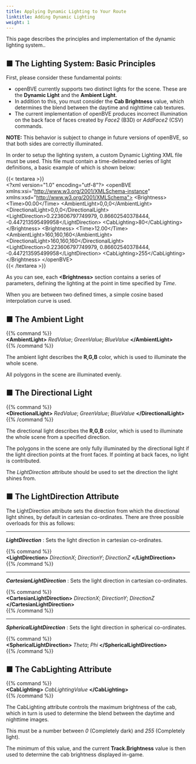 ```yaml
---
title: Applying Dynamic Lighting to Your Route
linktitle: Adding Dynamic Lighting
weight: 1
---
```


This page describes the principles and implementation of the dynamic lighting system..

## ■ The Lighting System: Basic Principles

First, please consider these fundamental points:

- openBVE currently supports two distinct lights for the scene. These are the **Dynamic Light** and the **Ambient Light**.
- In addition to this, you must consider the **Cab Brightness** value, which determines the blend between the daytime and nighttime cab textures.
- The current implementation of openBVE produces incorrect illumination on the back face of faces created by *Face2* (B3D) or *AddFace2* (CSV) commands.

**NOTE:** This behavior is subject to change in future versions of openBVE, so that both sides are correctly illuminated.

In order to setup the lighting system, a custom Dynamic Lighting XML file must be used. This file must contain a time-delineated series of light definitions, a basic example of which is shown below:

{{< textarea >}}  
&lt;?xml version="1.0" encoding="utf-8"?>
&lt;openBVE xmlns:xsi="http://www.w3.org/2001/XMLSchema-instance" xmlns:xsd="http://www.w3.org/2001/XMLSchema">
  &lt;Brightness>
        &lt;Time>00.00&lt;/Time>
        &lt;AmbientLight>0,0,0&lt;/AmbientLight>
        &lt;DirectionalLight>0,0,0&lt;/DirectionalLight>
        &lt;LightDirection>0.223606797749979, 0.86602540378444, -0.447213595499958&lt;/LightDirection>
        &lt;CabLighting>80&lt;/CabLighting>
  &lt;/Brightness>
  &lt;Brightness>
        &lt;Time>12.00&lt;/Time>
        &lt;AmbientLight>160,160,160&lt;/AmbientLight>
        &lt;DirectionalLight>160,160,160&lt;/DirectionalLight>
        &lt;LightDirection>0.223606797749979, 0.86602540378444, -0.447213595499958&lt;/LightDirection>
        &lt;CabLighting>255&lt;/CabLighting>
  &lt;/Brightness>
&lt;/openBVE>  
{{< /textarea >}}

As you can see, each **\<Brightness>** section contains a series of parameters, defining the lighting at the point in time specified by *Time*.

When you are between two defined times, a simple cosine based interpolation curve is used.

## ■ The Ambient Light

{{% command %}}  
**\<AmbientLight>** *RedValue*; *GreenValue*; *BlueValue* **\</AmbientLight>**  
{{% /command %}}

The ambient light describes the **R,G,B** color, which is used to illuminate the whole scene.

All polygons in the scene are illuminated evenly.

## ■ The Directional Light

{{% command %}}  
**\<DirectionalLight>** *RedValue*; *GreenValue*; *BlueValue* **\</DirectionalLight>**  
{{% /command %}}

The directional light describes the **R,G,B** color, which is used to illuminate the whole scene from a specified direction.

The polygons in the scene are only fully illuminated by the directional light if the light direction points at the front faces. If pointing at back faces, no light is contributed.

The *LightDirection* attribute should be used to set the direction the light shines from.

## ■ The LightDirection Attribute

The LightDirection attribute sets the direction from which the directional light shines, by default in cartesian co-ordinates. There are three possible overloads for this as follows:

------

***LightDirection*** : Sets the light direction in cartesian co-ordinates.

{{% command %}}  
**\<LightDirection>** *DirectionX*; *DirectionY*; *DirectionZ* **\</LightDirection>**  
{{% /command %}}

------

***CartesianLightDirection*** : Sets the light direction in cartesian co-ordinates.

{{% command %}}  
**\<CartesianLightDirection>** *DirectionX*; *DirectionY*; *DirectionZ* **\</CartesianLightDirection>**  
{{% /command %}}

------

***SphericalLightDirection*** : Sets the light direction in spherical co-ordinates.

{{% command %}}  
**\<SphericalLightDirection>** *Theta*; *Phi* **\</SphericalLightDirection>**  
{{% /command %}}

## ■ The CabLighting Attribute

{{% command %}}  
**\<CabLighting>** *CabLightingValue* **\</CabLighting>**  
{{% /command %}}

The CabLighting attribute controls the maximum brightness of the cab, which in turn is used to determine the blend between the daytime and nighttime images.

This must be a number between *0* (Completely dark) and *255* (Completely light).

The minimum of this value, and the current **Track.Brightness** value is then used to determine the cab brightness displayed in-game.